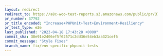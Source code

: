 ```yaml
---
layout: redirect
redirect_to: https://a8c-woo-test-reports.s3.amazonaws.com/public/pr/37792/e2e/index.html
pr_number: 37792
pr_title_encoded: "Increase+PHPUnit+Test+Environment+Resiliency"
pr_test_type: e2e
last_published: "2023-04-18 17:43:28 +0000"
commit_sha: 38e91e2406ef5f62571c2dd36e54eb3aa321cef6
commit_message: "Style Fixes"
branch_name: fix/env-specific-phpunit-tests
---
```

